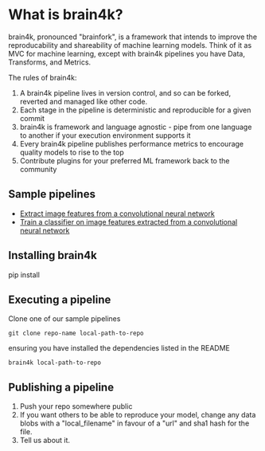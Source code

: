 # What is brain4k?


brain4k, pronounced "brainfork", is a framework that intends to improve the reproducability and
shareability of machine learning models.  Think of it as MVC for machine learning,
except with brain4k pipelines you have Data, Transforms, and Metrics.

The rules of brain4k:
1. A brain4k pipeline lives in version control, and so can be forked, reverted and managed like other code.
2. Each stage in the pipeline is deterministic and reproducible for a given commit
3. brain4k is framework and language agnostic - pipe from one language to another if your execution environment supports it
4. Every brain4k pipeline publishes performance metrics to encourage quality models to rise to the top
5. Contribute plugins for your preferred ML framework back to the community

## Sample pipelines

- [Extract image features from a convolutional neural network]()
- [Train a classifier on image features extracted from a convolutional neural network]()

## Installing brain4k

pip install

## Executing a pipeline

Clone one of our sample pipelines

```git clone repo-name local-path-to-repo```

ensuring you have installed the dependencies listed in the README

```brain4k local-path-to-repo```

## Publishing a pipeline

1. Push your repo somewhere public
2. If you want others to be able to reproduce your model, change any data blobs with a "local_filename" in favour of a "url" and sha1 hash for the file.
3. Tell us about it.

